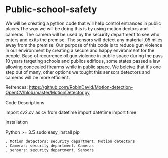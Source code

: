 # Public-school-safety
We will be creating a python code that will help control entrances in public places.The way we will be doing this is by using motion dectors and cameras. The camera will be used by the security department to see who enters and exits the premise. The sensors will detect any material .05 miles away from the premise. Our purpose of this code is to reduce gun violence in our environment by creating a secure and happy environment for the people. 
Base of recurrence of gun violence in public space during the pass 10 years targeting schools and publics edifices, some states passed a law allowing concealed firearms while in public space. We beleive that it's one step out of many, other options we tought this sensors detectors and cameras will be more efficient. 

Refrences:
https://github.com/RobinDavid/Motion-detection-OpenCV/blob/master/MotionDetector.py

Code Descriptions

import cv2.cv as cv
from datetime import datetime
import time

Installation 

Python >= 3.5
sudo easy_install pip
  
    . Motion detectors: security department. Motion detectors
    . Cameras: security department. Cameras 
    . sensors: security department. Sensors
